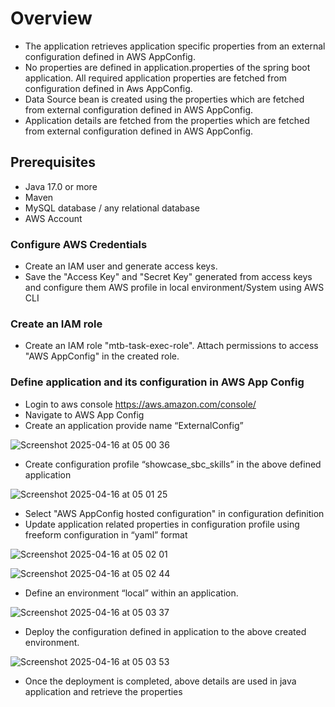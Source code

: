 # Overview
- The application retrieves application specific properties from an external configuration defined in AWS AppConfig.
- No properties are defined in application.properties of the spring boot application. All required application properties are fetched from configuration defined in Aws AppConfig.
- Data Source bean is created using the properties which are fetched from external configuration defined in AWS AppConfig.
- Application details are fetched from the properties which are fetched from external configuration defined in AWS AppConfig.
## Prerequisites
- Java 17.0 or more
- Maven
- MySQL database / any relational database
- AWS Account
### Configure AWS Credentials
- Create an IAM user and generate access keys.
- Save the "Access Key" and "Secret Key" generated from access keys and configure them AWS profile in local environment/System using AWS CLI
### Create an IAM role
- Create an IAM role "mtb-task-exec-role". Attach permissions to access "AWS AppConfig" in the created role.
### Define application and its configuration in AWS App Config
- Login to aws console https://aws.amazon.com/console/
- Navigate to AWS App Config
- Create an application provide name “ExternalConfig”
  
![Screenshot 2025-04-16 at 05 00 36](https://github.com/user-attachments/assets/c481bf1a-724a-4031-9562-60c60787c353)

- Create configuration profile “showcase_sbc_skills” in the above defined application
  
![Screenshot 2025-04-16 at 05 01 25](https://github.com/user-attachments/assets/4f0ea314-f019-4a92-8b86-1be5feb117fc)

- Select "AWS AppConfig hosted configuration" in configuration definition
- Update application related properties in configuration profile using freeform configuration in “yaml” format

![Screenshot 2025-04-16 at 05 02 01](https://github.com/user-attachments/assets/7fb32050-d5d9-4725-a463-c0ddbb22e7ac)

![Screenshot 2025-04-16 at 05 02 44](https://github.com/user-attachments/assets/b6fb5ccf-ccbc-42ae-b3a5-a4b7071f697b)

- Define an environment “local” within an application.

![Screenshot 2025-04-16 at 05 03 37](https://github.com/user-attachments/assets/434cfd56-dd62-4d08-84ae-67acfdbb3557)

- Deploy the configuration defined in application to the above created environment.

![Screenshot 2025-04-16 at 05 03 53](https://github.com/user-attachments/assets/042cea81-e12e-4c7f-abdf-43dd231930b2)

- Once the deployment is completed, above details are used in java application and retrieve the properties


